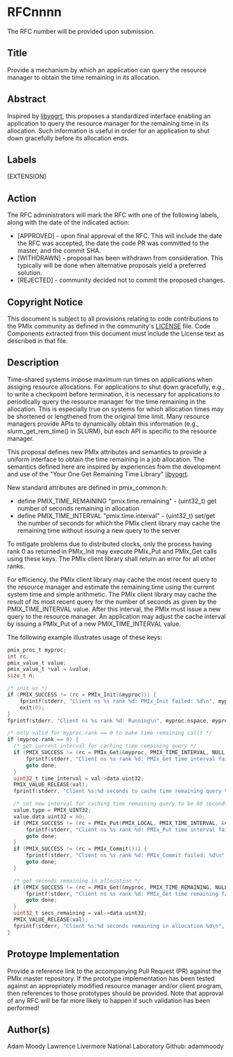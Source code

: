 # RFCnnnn
The RFC number will be provided upon submission.

## Title
Provide a mechanism by which an application can query the resource manager to obtain the time remaining in its allocation.

## Abstract
Inspired by [libyogrt](https://github.com/LLNL/libyogrt), this proposes a standardized interface enabling an application to query the resource manager for the remaining time in its allocation.  Such information is useful in order for an application to shut down gracefully before its allocation ends.

## Labels
[EXTENSION]

## Action
The RFC administrators will mark the RFC with one of the following labels, along with the date of the indicated action:

* [APPROVED] - upon final approval of the RFC. This will include
  the date the RFC was accepted, the date the code PR was committed to the master, and the commit SHA.
* [WITHDRAWN] - proposal has been withdrawn from consideration. This typically
   will be done when alternative proposals yield a preferred solution.
* [REJECTED] - community decided not to commit the proposed changes.

## Copyright Notice
This document is subject to all provisions relating to code contributions to the PMIx community as defined in the community's [LICENSE](https://github.com/pmix/RFCs/tree/master/LICENSE) file. Code Components extracted from this document must include the License text as described in that file.

## Description
Time-shared systems impose maximum run times on applications when assiging resource allocations.  For applications to shut down gracefully, e.g., to write a checkpoint before termination, it is necessary for applications to periodically query the resource manager for the time remaining in the allocation.  This is especially true on systems for which allocation times may be shortened or lengthened from the original time limit.  Many resource managers provide APIs to dynamically obtain this information (e.g., slurm\_get\_rem\_time() in SLURM), but each API is specific to the resource manager.

This proposal defines new PMIx attributes and semantics to provide a uniform interface to obtain the time remaining in a job allocation.  The semantics defined here are inspired by experiences from the development and use of the "Your One Get Remaining Time Library" [libyogrt](https://github.com/LLNL/libyogrt).

  New standard attributes are defined in pmix\_common.h:

  * define PMIX\_TIME\_REMAINING "pmix.time.remaining" - (uint32\_t) get number of seconds remaining in allocation
  * define PMIX\_TIME\_INTERVAL  "pmix.time.interval"  - (uint32\_t) set/get the number of seconds for which the PMIx client library may cache the remaining time without issuing a new query to the server

  To mitigate problems due to distributed clocks, only the process having rank 0 as returned in PMIx\_Init may execute PMIx\_Put and PMIx\_Get calls using these keys.  The PMIx client library shall return an error for all other ranks.

  For efficiency, the PMIx client library may cache the most recent query to the resource manager and estimate the remaining time using the current system time and simple arithmetic.  The PMIx client library may cache the result of its most recent query for the number of seconds as given by the PMIX\_TIME\_INTERVAL value.  After this interval, the PMIx must issue a new query to the resource manager.  An application may adjust the cache interval by issuing a PMIx\_Put of a new PMIX\_TIME\_INTERVAL value.

  The following example illustrates usage of these keys:

  ```c
  pmix_proc_t myproc;
  int rc;
  pmix_value_t value;
  pmix_value_t *val = &value;
  size_t n;

  /* init us */
  if (PMIX_SUCCESS != (rc = PMIx_Init(&myproc))) {
      fprintf(stderr, "Client ns %s rank %d: PMIx_Init failed: %d\n", myproc.nspace, myproc.rank, rc);
      exit(0);
  }
  fprintf(stderr, "Client ns %s rank %d: Running\n", myproc.nspace, myproc.rank);

  /* only valid for myproc.rank == 0 to make time remaining calls */
  if (myproc.rank == 0) {
    /* get current interval for caching time remaining query */
    if (PMIX_SUCCESS != (rc = PMIx_Get(&myproc, PMIX_TIME_INTERVAL, NULL, 0, &val))) {
        fprintf(stderr, "Client ns %s rank %d: PMIx_Get time interval failed: %d\n", myproc.nspace, myproc.rank, rc);
        goto done;
    }
    uint32_t time_interval = val->data.uint32;
    PMIX_VALUE_RELEASE(val);
    fprintf(stderr, "Client %s:%d seconds to cache time remaining query %d\n", myproc.nspace, myproc.rank, time_interval);

    /* set new interval for caching time remaining query to be 60 seconds */
    value.type = PMIX_UINT32;
    value.data.uint32 = 60;
    if (PMIX_SUCCESS != (rc = PMIx_Put(PMIX_LOCAL, PMIX_TIME_INTERVAL, &value))) {
        fprintf(stderr, "Client ns %s rank %d: PMIx_Put time interval failed: %d\n", myproc.nspace, myproc.rank, rc);
        goto done;
    }
    if (PMIX_SUCCESS != (rc = PMIx_Commit())) {
        fprintf(stderr, "Client ns %s rank %d: PMIx_Commit failed: %d\n", myproc.nspace, myproc.rank, rc);
        goto done;
    }

    /* get seconds remaining in allocation */
    if (PMIX_SUCCESS != (rc = PMIx_Get(&myproc, PMIX_TIME_REMAINING, NULL, 0, &val))) {
        fprintf(stderr, "Client ns %s rank %d: PMIx_Get time remaining failed: %d\n", myproc.nspace, myproc.rank, rc);
        goto done;
    }
    uint32_t secs_remaining = val->data.uint32;
    PMIX_VALUE_RELEASE(val);
    fprintf(stderr, "Client %s:%d seconds remaining in allocation %d\n", myproc.nspace, myproc.rank, secs_remaining);
  }
  ```
  
## Protoype Implementation
Provide a reference link to the accompanying Pull Request (PR) against the PMIx master repository. If the prototype implementation has been tested against an appropriately modified resource manager and/or client program, then references to those prototypes should be provided. Note that approval of any RFC will be far more likely to happen if such validation has been performed!

## Author(s)
Adam Moody
Lawrence Livermore National Laboratory
Github: adammoody
